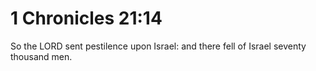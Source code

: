 # 1 Chronicles 21:14

So the LORD sent pestilence upon Israel: and there fell of Israel seventy thousand men.